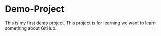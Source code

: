 # Demo-Project
This is my first demo project. This project is for learning we want to learn something about GitHub.
